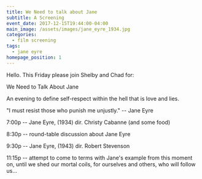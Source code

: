 ```yaml
---
title: We Need to talk about Jane
subtitle: A Screening
event_date: 2017-12-15T19:44:00-04:00
main_image: /assets/images/jane_eyre_1934.jpg
categories:
  - film screening
tags:
  - jane eyre
homepage_position: 1
---
```

Hello. This Friday please join Shelby and Chad for:



We Need to Talk About Jane

An evening to define self-respect within the hell that is love and lies. 



"I must resist those who punish me unjustly." -- Jane Eyre



7:00p -- Jane Eyre, (1934) dir. Christy Cabanne (and some food)

8:30p -- round-table discussion about Jane Eyre

9:30p -- Jane Eyre, (1943) dir. Robert Stevenson

11:15p -- attempt to come to terms with Jane's example from this moment on, until we shed our mortal coils, for ourselves and others, who will follow us...
